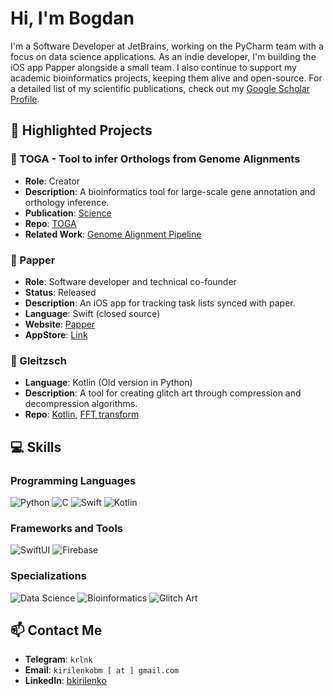 # Hi, I'm Bogdan

I'm a Software Developer at JetBrains, working on the PyCharm team with a focus on data science applications.
As an indie developer, I'm building the iOS app Papper alongside a small team.
I also continue to support my academic bioinformatics projects, keeping them alive and open-source.
For a detailed list of my scientific publications, check out my [Google Scholar Profile](https://scholar.google.com/citations?user=anhUs4MAAAAJ&hl=en).

## 🌟 Highlighted Projects

### 🧬 TOGA - Tool to infer Orthologs from Genome Alignments
- **Role**: Creator
- **Description**: A bioinformatics tool for large-scale gene annotation and orthology inference.
- **Publication**: [Science](https://www.ncbi.nlm.nih.gov/pmc/articles/PMC10193443/)
- **Repo**: [TOGA](https://github.com/hillerlab/TOGA)
- **Related Work**: [Genome Alignment Pipeline](https://github.com/hillerlab/make_lastz_chains)

### 📱 Papper
- **Role**: Software developer and technical co-founder
- **Status**: Released
- **Description**: An iOS app for tracking task lists synced with paper.
- **Language**: Swift (closed source)
- **Website**: [Papper](https://papper.co)
- **AppStore**: [Link](https://apps.apple.com/de/app/papper-scan-handwritten-todos/id1589253907?l=en-GB)

### 🎨 Gleitzsch
- **Language**: Kotlin (Old version in Python)
- **Description**: A tool for creating glitch art through compression and decompression algorithms.
- **Repo**: [Kotlin](https://github.com/kirilenkobm/Gleitzsch_Kt), [FFT transform](https://github.com/kirilenkobm/krlnk_gleitzsch_core)

## 💻 Skills

### Programming Languages
![Python](https://img.shields.io/badge/-Python-3776AB?style=flat-square&logo=python&logoColor=white)
![C](https://img.shields.io/badge/-C-A8B9CC?style=flat-square&logo=c&logoColor=white)
![Swift](https://img.shields.io/badge/-Swift-FA7343?style=flat-square&logo=swift&logoColor=white)
![Kotlin](https://img.shields.io/badge/-Kotlin-0095D5?style=flat-square&logo=kotlin&logoColor=white)

### Frameworks and Tools
![SwiftUI](https://img.shields.io/badge/-SwiftUI-4F54FF?style=flat-square&logo=swift&logoColor=white)
![Firebase](https://img.shields.io/badge/-Firebase-FFCC00?style=flat-square&logo=firebase&logoColor=white)

### Specializations
![Data Science](https://img.shields.io/badge/-Data%20Science-FF69B4?style=flat-square)
![Bioinformatics](https://img.shields.io/badge/-Bioinformatics-5C9ACB?style=flat-square)
![Glitch Art](https://img.shields.io/badge/-Glitch%20Art-7F00FF?style=flat-square)

## 📫 Contact Me
- **Telegram**: `krlnk`
- **Email**: `kirilenkobm [ at ] gmail.com`
- **LinkedIn**: [bkirilenko](https://www.linkedin.com/in/bkirilenko)
